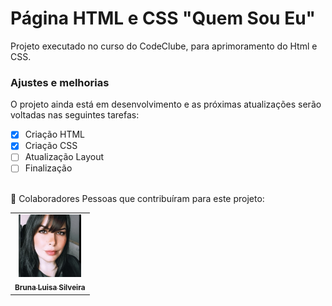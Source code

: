 # Página HTML e CSS "Quem Sou Eu"
<p>Projeto executado no curso do CodeClube, para aprimoramento do Html e CSS.

### Ajustes e melhorias

O projeto ainda está em desenvolvimento e as próximas atualizações serão voltadas nas seguintes tarefas:

- [x] Criação HTML
- [x] Criação CSS
- [ ] Atualização Layout
- [ ] Finalização

<br>
🤝 Colaboradores
Pessoas que contribuíram para este projeto:

<table>
  <tr>
    <td align="center">
      <a href="#">
        <img src="./assets/img/1619746961895.png" alt="Foto da Bruna Luisa Silveira no GitHub" width="100px"><br>
        <sub>
          <b>Bruna Luisa Silveira</b>
        </sub>
      </a>
    </td>
  </tr>
</table>

